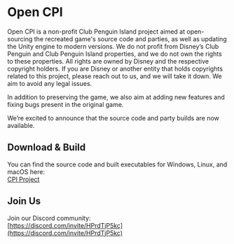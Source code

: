 # Open CPI

Open CPI is a non-profit Club Penguin Island project aimed at open-sourcing the recreated game's source code and parties, as well as updating the Unity engine to modern versions. We do not profit from Disney’s Club Penguin and Club Penguin Island properties, and we do not own the rights to these properties. All rights are owned by Disney and the respective copyright holders. If you are Disney or another entity that holds copyrights related to this project, please reach out to us, and we will take it down. We aim to avoid any legal issues.

In addition to preserving the game, we also aim at adding new features and fixing bugs present in the original game.

We’re excited to announce that the source code and party builds are now available.

## Download & Build

You can find the source code and built executables for Windows, Linux, and macOS here:  
[CPI Project](https://github.com/CP-Island-Localhost-Server/CPI-Project)

## Join Us

Join our Discord community:  
[https://discord.com/invite/HPrdTjP5kc](https://discord.com/invite/HPrdTjP5kc)
